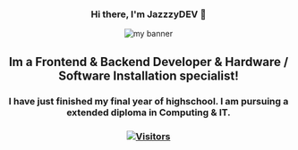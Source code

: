 <h3 align="center">
Hi there, I'm <a target="_blank" rel="noreferrer">JazzzyDEV</a> 👋
</h3>
<p align="center">
  <a  target="_blank" rel="noreferrer"><img src="https://discord.c99.nl/widget/theme-2/675045882852278281.png" alt="my banner"></a>
</p>

<h2 align="center">
Im a Frontend & Backend Developer & Hardware / Software Installation specialist!
</h2> 

<h3 align="center">
I have just finished my final year of highschool. I am pursuing a extended diploma in Computing & IT. 
</a> 
</h3>


<h3 align="center">

[![Visitors](https://visitor-badge.glitch.me/badge?page_id=yushi1007.yushi1007)]()
